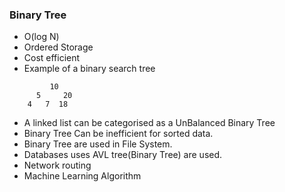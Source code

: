 ### Binary Tree
- O(log N)
- Ordered Storage
- Cost efficient
- Example of a binary search tree

```
         10
      5     20
    4   7  18  
```
- A linked list can be categorised as a UnBalanced Binary Tree
- Binary Tree Can be inefficient for sorted data.
- Binary Tree are used in File System.
- Databases uses AVL tree(Binary Tree) are used.
- Network routing
- Machine Learning Algorithm